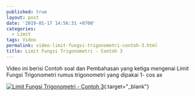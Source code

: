 ```yaml
---
published: true
layout: post
date: '2019-01-17 14:56:31 +0700'
categories:
  - Limit
tags: Video
permalink: video-limit-fungsi-trigonometri-contoh-3.html
title: Limit Fungsi Trigonometri - Contoh 3
---
```

Video ini berisi Contoh soal dan Pembahasan yang ketiga mengenai Limit Fungsi Trigonometri
rumus trigonometri yang dipakai 1- cos ax

[![Limit Fungsi Trigonometri - Contoh 3](https://img.youtube.com/vi/kJT1wlX0W5E/0.jpg)](https://www.youtube.com/watch?v=kJT1wlX0W5E){:target="_blank"}
